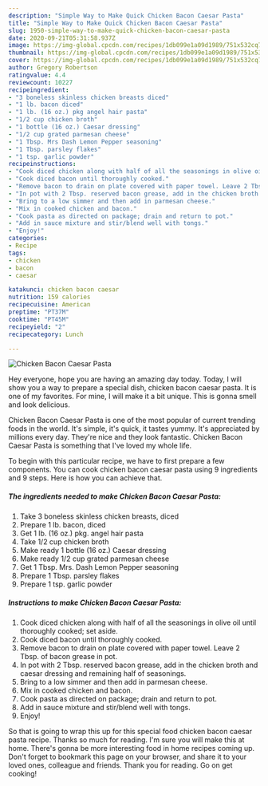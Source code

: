 ```yaml
---
description: "Simple Way to Make Quick Chicken Bacon Caesar Pasta"
title: "Simple Way to Make Quick Chicken Bacon Caesar Pasta"
slug: 1950-simple-way-to-make-quick-chicken-bacon-caesar-pasta
date: 2020-09-21T05:31:58.937Z
image: https://img-global.cpcdn.com/recipes/1db099e1a09d1989/751x532cq70/chicken-bacon-caesar-pasta-recipe-main-photo.jpg
thumbnail: https://img-global.cpcdn.com/recipes/1db099e1a09d1989/751x532cq70/chicken-bacon-caesar-pasta-recipe-main-photo.jpg
cover: https://img-global.cpcdn.com/recipes/1db099e1a09d1989/751x532cq70/chicken-bacon-caesar-pasta-recipe-main-photo.jpg
author: Gregory Robertson
ratingvalue: 4.4
reviewcount: 10227
recipeingredient:
- "3 boneless skinless chicken breasts diced"
- "1 lb. bacon diced"
- "1 lb. (16 oz.) pkg angel hair pasta"
- "1/2 cup chicken broth"
- "1 bottle (16 oz.) Caesar dressing"
- "1/2 cup grated parmesan cheese"
- "1 Tbsp. Mrs Dash Lemon Pepper seasoning"
- "1 Tbsp. parsley flakes"
- "1 tsp. garlic powder"
recipeinstructions:
- "Cook diced chicken along with half of all the seasonings in olive oil until thoroughly cooked; set aside."
- "Cook diced bacon until thoroughly cooked."
- "Remove bacon to drain on plate covered with paper towel. Leave 2 Tbsp. of bacon grease in pot."
- "In pot with 2 Tbsp. reserved bacon grease, add in the chicken broth and caesar dressing and remaining half of seasonings."
- "Bring to a low simmer and then add in parmesan cheese."
- "Mix in cooked chicken and bacon."
- "Cook pasta as directed on package; drain and return to pot."
- "Add in sauce mixture and stir/blend well with tongs."
- "Enjoy!"
categories:
- Recipe
tags:
- chicken
- bacon
- caesar

katakunci: chicken bacon caesar 
nutrition: 159 calories
recipecuisine: American
preptime: "PT37M"
cooktime: "PT45M"
recipeyield: "2"
recipecategory: Lunch

---
```



![Chicken Bacon Caesar Pasta](https://img-global.cpcdn.com/recipes/1db099e1a09d1989/751x532cq70/chicken-bacon-caesar-pasta-recipe-main-photo.jpg)

Hey everyone, hope you are having an amazing day today. Today, I will show you a way to prepare a special dish, chicken bacon caesar pasta. It is one of my favorites. For mine, I will make it a bit unique. This is gonna smell and look delicious.



Chicken Bacon Caesar Pasta is one of the most popular of current trending foods in the world. It's simple, it's quick, it tastes yummy. It's appreciated by millions every day. They're nice and they look fantastic. Chicken Bacon Caesar Pasta is something that I've loved my whole life.


To begin with this particular recipe, we have to first prepare a few components. You can cook chicken bacon caesar pasta using 9 ingredients and 9 steps. Here is how you can achieve that.

<!--inarticleads1-->

##### The ingredients needed to make Chicken Bacon Caesar Pasta:

1. Take 3 boneless skinless chicken breasts, diced
1. Prepare 1 lb. bacon, diced
1. Get 1 lb. (16 oz.) pkg. angel hair pasta
1. Take 1/2 cup chicken broth
1. Make ready 1 bottle (16 oz.) Caesar dressing
1. Make ready 1/2 cup grated parmesan cheese
1. Get 1 Tbsp. Mrs. Dash Lemon Pepper seasoning
1. Prepare 1 Tbsp. parsley flakes
1. Prepare 1 tsp. garlic powder




<!--inarticleads2-->

##### Instructions to make Chicken Bacon Caesar Pasta:

1. Cook diced chicken along with half of all the seasonings in olive oil until thoroughly cooked; set aside.
1. Cook diced bacon until thoroughly cooked.
1. Remove bacon to drain on plate covered with paper towel. Leave 2 Tbsp. of bacon grease in pot.
1. In pot with 2 Tbsp. reserved bacon grease, add in the chicken broth and caesar dressing and remaining half of seasonings.
1. Bring to a low simmer and then add in parmesan cheese.
1. Mix in cooked chicken and bacon.
1. Cook pasta as directed on package; drain and return to pot.
1. Add in sauce mixture and stir/blend well with tongs.
1. Enjoy!




So that is going to wrap this up for this special food chicken bacon caesar pasta recipe. Thanks so much for reading. I'm sure you will make this at home. There's gonna be more interesting food in home recipes coming up. Don't forget to bookmark this page on your browser, and share it to your loved ones, colleague and friends. Thank you for reading. Go on get cooking!
